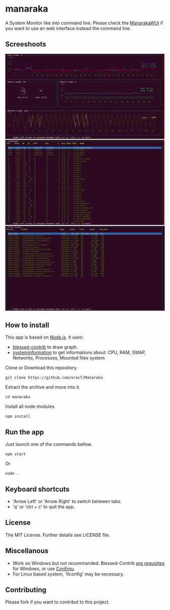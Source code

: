 manaraka
=========

A System Monitor like into command line.
Please check the [ManarakaWUI](https://github.com/arasT/ManarakaWUI) if you want to use an web interface instead the command line.

Screeshoots
---
<img src="./screenshoots/Manaraka_graphs.png" alt="Ressources graph" width="800">
<img src="./screenshoots/Manaraka_processes.png" alt="Processes" width="800">
<img src="./screenshoots/Manaraka_filesSystem.png" alt="Files System" width="800">

How to install
---

This app is based on [Node.js](http://nodejs.org/).
It uses:
* [blessed-contrib](https://github.com/yaronn/blessed-contrib) to draw graph.
* [systeminformation](https://github.com/sebhildebrandt/systeminformation) to get informations about: CPU, RAM, SWAP, Networks, Processes, Mounted files system.

Clone or Download this repository.
```
git clone https://github.com/arasT/Manaraka
```
Extract the archive and move into it.
```
cd manaraka
```
Install all node modules
```
npm install
```

Run the app
---

Just launch one of the commands bellow.

```
npm start
```
Or
```
node .
```

Keyboard shortcuts
---

* 'Arrow Left' or 'Arrow Right' to switch between tabs.
* 'q' or 'ctrl + c' to quit the app.

License
----

The MIT License.
Further details see LICENSE file.

Miscellanous
----
* Work on Windows but not recommanded. Blessed-Contrib [pre requisites](http://webservices20.blogspot.com/2015/04/running-terminal-dashboards-on-windows.html) for Windows, or use [ConEmu](https://conemu.github.io/).
* For Linux based system, 'ifconfig' may be necessary.

Contributing
----

Please fork if you want to contribut to this project.
